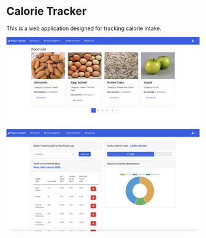 # Calorie Tracker

This is a web application designed for tracking calorie intake.


![Food List](https://github.com/Anas9764/Calories-Tacker/blob/master/static/images/FoodList.png?raw=true)

![Food List](https://github.com/Anas9764/Calories-Tacker/blob/master/static/images/FoodLog.png?raw=true)


